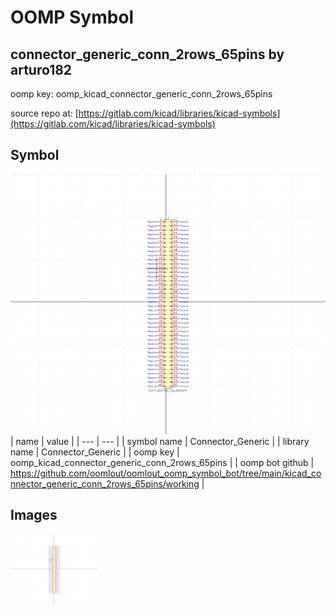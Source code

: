 # OOMP Symbol  
## connector_generic_conn_2rows_65pins  by arturo182  
  
oomp key: oomp_kicad_connector_generic_conn_2rows_65pins  
  
source repo at: [https://gitlab.com/kicad/libraries/kicad-symbols](https://gitlab.com/kicad/libraries/kicad-symbols)  
## Symbol  
  
[![working.png](working_600.png)](working.png)  
| name | value | 
| --- | --- | 
| symbol name | Connector_Generic | 
| library name | Connector_Generic | 
| oomp key | oomp_kicad_connector_generic_conn_2rows_65pins | 
| oomp bot github | https://github.com/oomlout/oomlout_oomp_symbol_bot/tree/main/kicad_connector_generic_conn_2rows_65pins/working | 
## Images  
  
[![working.png](working_140.png)](working.png)  
